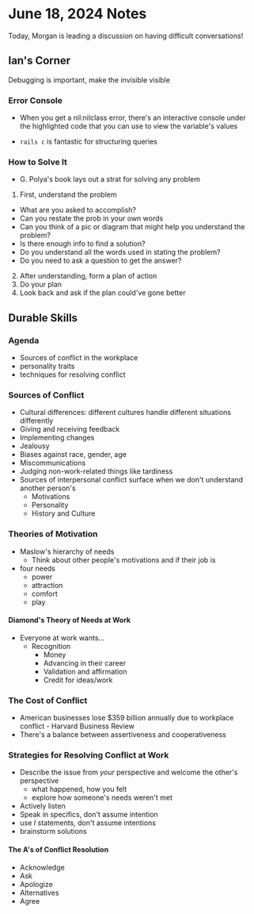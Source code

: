 # June 18, 2024 Notes

Today, Morgan is leading a discussion on having difficult conversations!

## Ian's Corner

Debugging is important, make the invisible visible

### Error Console

- When you get a nil:nilclass error, there's an interactive console under the highlighted code that you can use to view the variable's values

- `rails c` is fantastic for structuring queries

### How to Solve It

- G. Polya's book lays out a strat for solving any problem

1. First, understand the problem

- What are you asked to accomplish?
- Can you restate the prob in your own words
- Can you think of a pic or diagram that might help you understand the problem?
- Is there enough info to find a solution?
- Do you understand all the words used in stating the problem?
- Do you need to ask a question to get the answer?

2. After understanding, form a plan of action
3. Do your plan
4. Look back and ask if the plan could've gone better

## Durable Skills

### Agenda

- Sources of conflict in the workplace
- personality traits
- techniques for resolving conflict

### Sources of Conflict

- Cultural differences: different cultures handle different situations differently
- Giving and receiving feedback
- Implementing changes
- Jealousy
- Biases against race, gender, age
- Miscommunications
- Judging non-work-related things like tardiness
- Sources of interpersonal conflict surface when we don't understand another person's
  - Motivations
  - Personality
  - History and Culture

### Theories of Motivation

- Maslow's hierarchy of needs
  - Think about other people's motivations and if their job is
- four needs
  - power
  - attraction
  - comfort
  - play

#### Diamond's Theory of Needs at Work

- Everyone at work wants...
  - Recognition
    - Money
    - Advancing in their career
    - Validation and affirmation
    - Credit for ideas/work

### The Cost of Conflict

- American businesses lose $359 billion annually due to workplace conflict - Harvard Business Review
- There's a balance between assertiveness and cooperativeness

### Strategies for Resolving Conflict at Work

- Describe the issue from _your_ perspective and welcome the other's perspective
  - what happened, how you felt
  - explore how someone's needs weren't met
- Actively listen
- Speak in specifics, don't assume intention
- use _I_ statements, don't assume intentions
- brainstorm solutions

#### The A's of Conflict Resolution

- Acknowledge
- Ask
- Apologize
- Alternatives
- Agree

